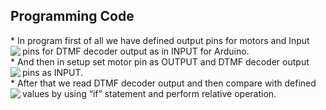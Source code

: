 ## Programming Code
<div>
* In program first of all we have defined output pins for motors and Input pins for DTMF decoder output as in INPUT for Arduino.
<img align="left"  src="https://circuitdigest.com/sites/default/files/inlineimages/define_0.PNG">
</div>
<div>
* And then in setup set motor pin as OUTPUT and DTMF decoder output pins as INPUT.
<img align="left"  src="https://circuitdigest.com/sites/default/files/inlineimages/direction.PNG">
</div>
<div>
* After that we read DTMF decoder output and then compare with defined values by using “if” statement and perform relative operation.
<img align="left"  src="https://circuitdigest.com/sites/default/files/inlineimages/readign%20and%20compare.PNG">
</div>
